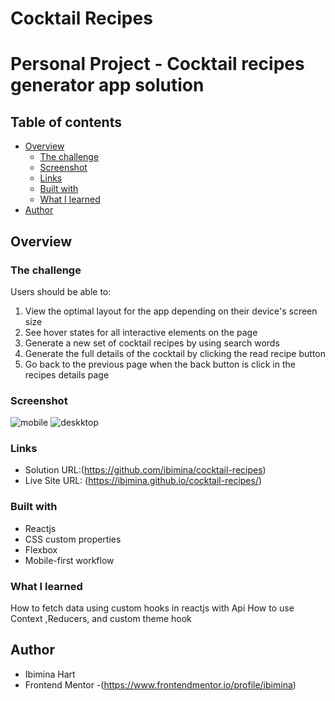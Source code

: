 # Cocktail Recipes
# Personal Project - Cocktail recipes generator app solution


## Table of contents

- [Overview](#overview)
  - [The challenge](#the-challenge)
  - [Screenshot](#screenshot)
  - [Links](#links)
  - [Built with](#built-with)
  - [What I learned](#what-i-learned)
- [Author](#author)

## Overview

### The challenge

Users should be able to:

1. View the optimal layout for the app depending on their device's screen size
2. See hover states for all interactive elements on the page
3. Generate a new set of cocktail recipes by using search words
4. Generate the full details of the cocktail by clicking the read recipe button
5. Go back to the previous page when the back button is click in the recipes details page


### Screenshot

![mobile]()
![deskktop]()

### Links

- Solution URL:(https://github.com/ibimina/cocktail-recipes)
- Live Site URL: (https://ibimina.github.io/cocktail-recipes/)

### Built with

- Reactjs
- CSS custom properties
- Flexbox
- Mobile-first workflow



### What I learned

How to fetch data using custom hooks in reactjs with Api 
How to use Context ,Reducers, and custom theme hook

## Author

- Ibimina Hart
- Frontend Mentor -(https://www.frontendmentor.io/profile/ibimina)




